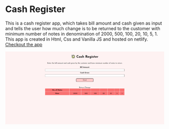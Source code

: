 # Cash Register 
This is a cash register app, which takes bill amount and cash given as input and tells the user how much change is to be returned to the customer with minimum number of notes in denomination of 2000, 500, 100, 20, 10, 5, 1. </br>
This app is created in Html, Css and Vanilla JS and hosted on netlify.</br>
[Checkout the app](https://caash-register1.netlify.app/)</br>

![Screenshot](/cashimg.png)
